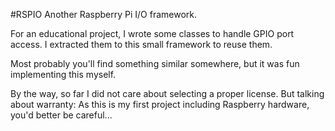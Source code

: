 #RSPIO
Another Raspberry Pi I/O framework.

For an educational project, I wrote some classes to handle GPIO port access. I extracted them to this small framework to reuse them.

Most probably you'll find something similar somewhere, but it was fun implementing this myself.

By the way, so far I did not care about selecting a proper license. But talking about warranty: As this is my first project including Raspberry hardware, you'd better be careful...
